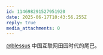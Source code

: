 ```yaml
---
id: 114698291527951920
date: 2025-06-17T10:43:56.255Z
reply: true
media_attachments: 0
---
```


[@blessus](https://meisskey.one/@blessus) 中国互联网田园时代的尾巴。

